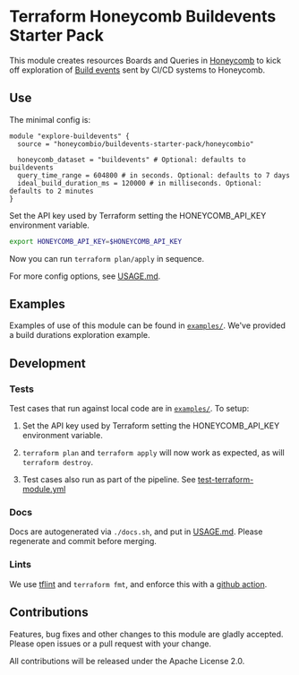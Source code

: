 Terraform Honeycomb Buildevents Starter Pack
============================================

This module creates resources Boards and Queries in [Honeycomb](https://www.honeycomb.io) to kick off exploration 
of [Build events](https://github.com/honeycombio/buildevents) sent by CI/CD systems to Honeycomb.

## Use

The minimal config is:
```hcl
module "explore-buildevents" {
  source = "honeycombio/buildevents-starter-pack/honeycombio"

  honeycomb_dataset = "buildevents" # Optional: defaults to buildevents
  query_time_range = 604800 # in seconds. Optional: defaults to 7 days
  ideal_build_duration_ms = 120000 # in milliseconds. Optional: defaults to 2 minutes
}
```
Set the API key used by Terraform setting the HONEYCOMB_API_KEY environment variable.
```bash
export HONEYCOMB_API_KEY=$HONEYCOMB_API_KEY
```

Now you can run `terraform plan/apply` in sequence.

For more config options, see [USAGE.md](USAGE.md).

## Examples

Examples of use of this module can be found in [`examples/`](examples/).  We've
provided a build durations exploration example.

## Development

### Tests
Test cases that run against local code are in [`examples/`](examples/). To setup:

1. Set the API key used by Terraform setting the HONEYCOMB_API_KEY environment variable.

3. `terraform plan` and `terraform apply` will now work as expected, as will
   `terraform destroy`.

4. Test cases also run as part of the pipeline. See [test-terraform-module.yml](.github/workflows/test-terraform-module.yml)

### Docs
Docs are autogenerated via `./docs.sh`, and put in [USAGE.md](USAGE.md).  Please
regenerate and commit before merging.

### Lints
We use [tflint](https://github.com/terraform-linters/tflint) and `terraform
fmt`, and enforce this with a [github action](.github/workflows/tflint.yml).


## Contributions
Features, bug fixes and other changes to this module are gladly accepted. Please open issues or a pull request with your change.

All contributions will be released under the Apache License 2.0.
